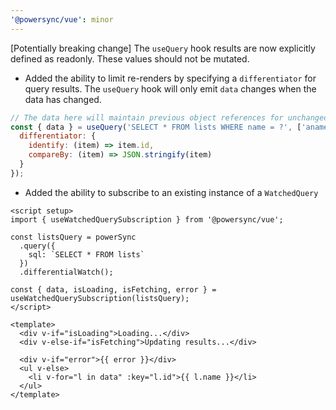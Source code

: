 ```yaml
---
'@powersync/vue': minor
---
```


[Potentially breaking change] The `useQuery` hook results are now explicitly defined as readonly. These values should not be mutated.

- Added the ability to limit re-renders by specifying a `differentiator` for query results. The `useQuery` hook will only emit `data` changes when the data has changed.

```javascript
// The data here will maintain previous object references for unchanged items.
const { data } = useQuery('SELECT * FROM lists WHERE name = ?', ['aname'], {
  differentiator: {
    identify: (item) => item.id,
    compareBy: (item) => JSON.stringify(item)
  }
});
```

- Added the ability to subscribe to an existing instance of a `WatchedQuery`

```vue
<script setup>
import { useWatchedQuerySubscription } from '@powersync/vue';

const listsQuery = powerSync
  .query({
    sql: `SELECT * FROM lists`
  })
  .differentialWatch();

const { data, isLoading, isFetching, error } = useWatchedQuerySubscription(listsQuery);
</script>

<template>
  <div v-if="isLoading">Loading...</div>
  <div v-else-if="isFetching">Updating results...</div>

  <div v-if="error">{{ error }}</div>
  <ul v-else>
    <li v-for="l in data" :key="l.id">{{ l.name }}</li>
  </ul>
</template>
```
